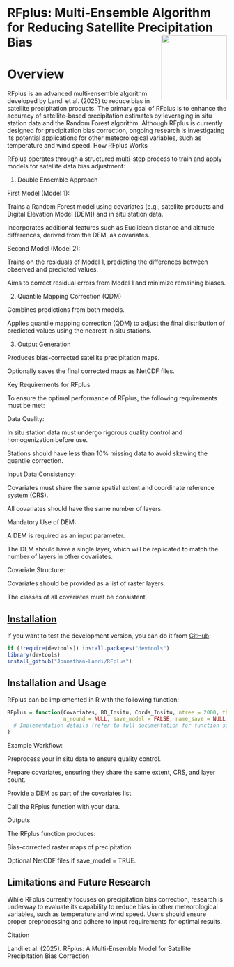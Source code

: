 # RFplus: Multi-Ensemble Algorithm for Reducing Satellite Precipitation Bias <img src="./inst/logos/logo_RFplus.png" align="right" width="150" />

# Overview
RFplus is an advanced multi-ensemble algorithm developed by Landi et al. (2025) to reduce bias in satellite precipitation products. The primary goal of RFplus is to enhance the accuracy of satellite-based precipitation estimates by leveraging in situ station data and the Random Forest algorithm. Although RFplus is currently designed for precipitation bias correction, ongoing research is investigating its potential applications for other meteorological variables, such as temperature and wind speed.
How RFplus Works

RFplus operates through a structured multi-step process to train and apply models for satellite data bias adjustment:

1. Double Ensemble Approach

First Model (Model 1):

Trains a Random Forest model using covariates (e.g., satellite products and Digital Elevation Model [DEM]) and in situ station data.

Incorporates additional features such as Euclidean distance and altitude differences, derived from the DEM, as covariates.

Second Model (Model 2):

Trains on the residuals of Model 1, predicting the differences between observed and predicted values.

Aims to correct residual errors from Model 1 and minimize remaining biases.

2. Quantile Mapping Correction (QDM)

Combines predictions from both models.

Applies quantile mapping correction (QDM) to adjust the final distribution of predicted values using the nearest in situ stations.

3. Output Generation

Produces bias-corrected satellite precipitation maps.

Optionally saves the final corrected maps as NetCDF files.

Key Requirements for RFplus

To ensure the optimal performance of RFplus, the following requirements must be met:

Data Quality:

In situ station data must undergo rigorous quality control and homogenization before use.

Stations should have less than 10% missing data to avoid skewing the quantile correction.

Input Data Consistency:

Covariates must share the same spatial extent and coordinate reference system (CRS).

All covariates should have the same number of layers.

Mandatory Use of DEM:

A DEM is required as an input parameter.

The DEM should have a single layer, which will be replicated to match the number of layers in other covariates.

Covariate Structure:

Covariates should be provided as a list of raster layers.

The classes of all covariates must be consistent.

## [Installation](https://github.com/Jonnathan-Landi/RFplus)

If you want to test the development version, you can do it from [GitHub](https://github.com/Jonnathan-Landi/RFplus):

```R
if (!require(devtools)) install.packages("devtools") 
library(devtools) 
install_github("Jonnathan-Landi/RFplus")
```

## Installation and Usage
RFplus can be implemented in R with the following function:
```R
RFplus = function(Covariates, BD_Insitu, Cords_Insitu, ntree = 2000, threshold = NULL,
                  n_round = NULL, save_model = FALSE, name_save = NULL, seed = 123, ratio = 15) {
  # Implementation details (refer to full documentation for function specifics).
}
```
Example Workflow:

Preprocess your in situ data to ensure quality control.

Prepare covariates, ensuring they share the same extent, CRS, and layer count.

Provide a DEM as part of the covariates list.

Call the RFplus function with your data.

Outputs

The RFplus function produces:

Bias-corrected raster maps of precipitation.

Optional NetCDF files if save_model = TRUE.

## Limitations and Future Research

While RFplus currently focuses on precipitation bias correction, research is underway to evaluate its capability to reduce bias in other meteorological variables, such as temperature and wind speed. Users should ensure proper preprocessing and adhere to input requirements for optimal results.

Citation

Landi et al. (2025). RFplus: A Multi-Ensemble Model for Satellite Precipitation Bias Correction
